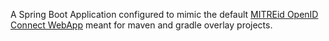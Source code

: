 A Spring Boot Application configured to mimic the default [MITREid OpenID Connect WebApp](https://github.com/mitreid-connect/OpenID-Connect-Java-Spring-Server/tree/master/openid-connect-server-webapp) meant for maven and gradle overlay projects.



